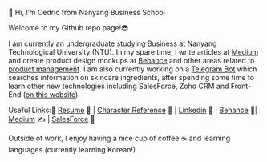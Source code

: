 👋 Hi, I’m Cedric from Nanyang Business School

Welcome to my Github repo page!😎

I am currently an undergraduate studying Business at Nanyang Technological University (NTU). In my spare time, I write articles at [Medium](https://cedric130813.medium.com/) and create product design mockups at [Behance](https://www.behance.net/cedric130813) and other areas related to [product management](https://cedric130813.github.io/projects). I am also currently working on a [Telegram Bot](http://t.me/Beigen21Bot) which searches information on skincare ingredients, after spending some time to learn other new technologies including SalesForce, Zoho CRM and Front-End ([on this website](https://cedric130813.github.io/)).

Useful Links:💼
[Resume](https://cedric130813.github.io/assets/Resume_Ian_Cedric_Io.pdf) 📁 |
[Character Reference](https://cedric130813.github.io/assets/Letter%20of%20Recommendation.pdf) 💬 |
[Linkedin](https://www.linkedin.com/in/cedric130813/) 🔗 |
[Behance](https://www.behance.net/cedric130813) 🎨|
[Medium](https://cedric130813.medium.com/) ✍ |
[SalesForce](https://trailblazer.me/id/cedric130813) 🧰

Outside of work, I enjoy having a nice cup of coffee ☕ and learning languages (currently learning Korean!)

